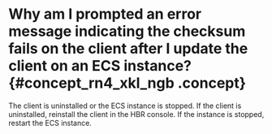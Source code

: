 # Why am I prompted an error message indicating the checksum fails on the client after I update the client on an ECS instance? {#concept_rn4_xkl_ngb .concept}

The client is uninstalled or the ECS instance is stopped. If the client is uninstalled, reinstall the client in the HBR console. If the instance is stopped, restart the ECS instance.

